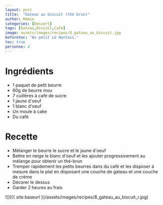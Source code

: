 ```yaml
---
layout: post
title:  "Gateau au biscuit (thé brun)"
author: Mamie
categories: [Dessert]
tags: [Gateau,Biscuit,Café]
image: assets/images/recipes/8_gateau_au_biscuit.jpg
beforetoc: "Au petit LU Nantais."
toc: true
personne: 4
---
```


# Ingrédients

* 1 paquet de petit beurre
* 60g de beurre mou
* 7 cuillères à café de sucre
* 1 jaune d'oeuf
* 1 blanc d'oeuf
* Un moule à cake
* Du café



# Recette

* Mélanger le beurre le sucre et le jaune d'oeuf
* Battre en neige le blanc d'oeuf et les ajouter progressivement au mélange pour obtenir un thé-brun
* Tremper rapidement les petits beurres dans du café et les disposer à mesure dans le plat en disposant une couche de gateau et une couche de crème
* Décorer le dessus
* Garder 2 heures au frais

![]({{ site.baseurl }}/assets/images/recipes/8_gateau_au_biscuit_r.jpg)